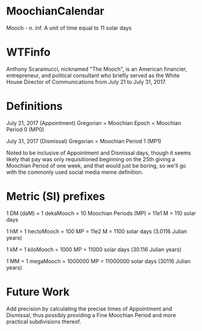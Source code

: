 # MoochianCalendar
Mooch - n. inf. A unit of time equal to 11 solar days

# WTFinfo
Anthony Scaramucci, nicknamed "The Mooch", is an American financier, entrepreneur, and political consultant who briefly served as the White House Director of Communications from July 21 to July 31, 2017. 

# Definitions
July 21, 2017 (Appointment) Gregorian = Moochian Epoch = Moochian Period 0 (MP0)

July 31, 2017 (Dismissal) Gregorian = Moochian Period 1 (MP1)

Noted to be inclusive of Appointment and Dismissal days, though it seems likely
that pay was only requisitioned beginning on the 25th giving a Moochian Period of
one week, and that would just be boring, so we'll go with the commonly used
social media meme definition.

# Metric (SI) prefixes

1 DM (daM) = 1 dekaMooch = 10 Moochian Periods (MP) = 11e1 M = 110 solar days

1 hM = 1 hectoMooch = 100 MP = 11e2 M = 1100 solar days (3.0116 Julian years)

1 kM = 1 kiloMooch = 1000 MP = 11000 solar days (30.116 Julian years)

1 MM = 1 megaMooch = 1000000 MP = 11000000 solar days (30116 Julian years)

# Future Work
Add precision by calculating the precise times of Appointment and Dismissal, thus possibly providing
a Fine Moochian Period and more practical subdivisions thereof.
